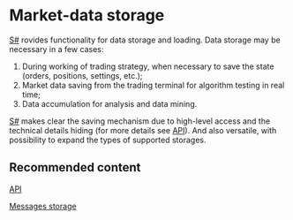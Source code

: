 # Market\-data storage

[S\#](../api.md) rovides functionality for data storage and loading. Data storage may be necessary in a few cases:

1. During working of trading strategy, when necessary to save the state (orders, positions, settings, etc.);
2. Market data saving from the trading terminal for algorithm testing in real time;
3. Data accumulation for analysis and data mining.

[S\#](../api.md) makes clear the saving mechanism due to high\-level access and the technical details hiding (for more details see [API](market_data_storage/api.md)). And also versatile, with possibility to expand the types of supported storages. 

## Recommended content

[API](market_data_storage/api.md)

[Messages storage](market_data_storage/messages_storage.md)
